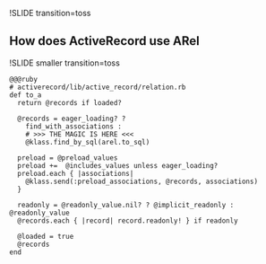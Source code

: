 !SLIDE transition=toss
## How does ActiveRecord use ARel ##

!SLIDE smaller transition=toss

    @@@ruby
    # activerecord/lib/active_record/relation.rb
    def to_a
      return @records if loaded?

      @records = eager_loading? ? 
        find_with_associations : 
        # >>> THE MAGIC IS HERE <<<
        @klass.find_by_sql(arel.to_sql)

      preload = @preload_values
      preload +=  @includes_values unless eager_loading?
      preload.each { |associations| 
        @klass.send(:preload_associations, @records, associations) 
      }

      readonly = @readonly_value.nil? ? @implicit_readonly : @readonly_value
      @records.each { |record| record.readonly! } if readonly

      @loaded = true
      @records
    end 

